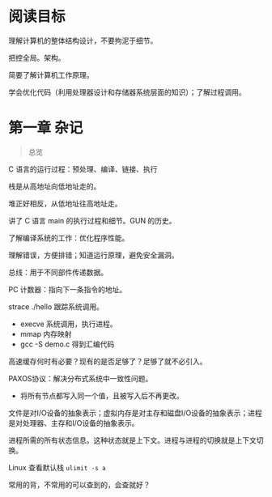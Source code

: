 # 阅读目标

理解计算机的整体结构设计，不要拘泥于细节。

把控全局。架构。

简要了解计算机工作原理。

学会优化代码（利用处理器设计和存储器系统层面的知识）；了解过程调用。

# 第一章 杂记

> 总览

C 语言的运行过程：预处理、编译、链接、执行

栈是从高地址向低地址走的。

堆正好相反，从低地址往高地址走。

讲了 C 语言 main 的执行过程和细节。GUN 的历史。

了解编译系统的工作：优化程序性能。 

理解错误，方便排错；知道运行原理，避免安全漏洞。

总线：用于不同部件传递数据。

PC 计数器：指向下一条指令的地址。

strace ./hello 跟踪系统调用。

- execve 系统调用，执行进程。
- mmap 内存映射
- gcc -S demo.c 得到汇编代码

高速缓存何时有必要？现有的是否足够了？足够了就不必引入。

PAXOS协议：解决分布式系统中一致性问题。

- 将所有节点都写入同一个值，且被写入后不再更改。

文件是对I/O设备的抽象表示；虚拟内存是对主存和磁盘I/O设备的抽象表示；进程是对处理器、主存和I/O设备的抽象表示。

进程所需的所有状态信息。这种状态就是上下文。进程与进程的切换就是上下文切换。

Linux 查看默认栈 `ulimit -s a`

常用的背，不常用的可以查到的，会查就好？
